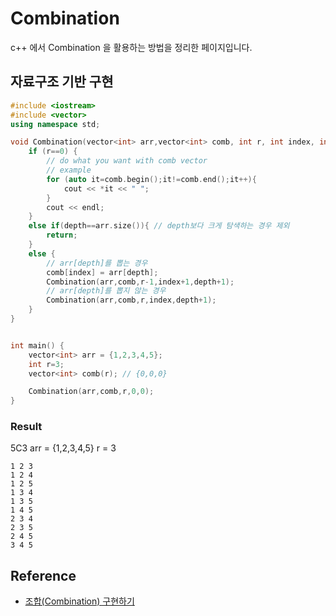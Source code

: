 # Combination
c++ 에서 Combination 을 활용하는 방법을 정리한 페이지입니다.

## 자료구조 기반 구현
```cpp
#include <iostream>
#include <vector>
using namespace std;

void Combination(vector<int> arr,vector<int> comb, int r, int index, int depth){
    if (r==0) {
        // do what you want with comb vector
        // example
        for (auto it=comb.begin();it!=comb.end();it++){
            cout << *it << " ";
        }
        cout << endl;
    }
    else if(depth==arr.size()){ // depth보다 크게 탐색하는 경우 제외
        return;
    }
    else {
        // arr[depth]를 뽑는 경우
        comb[index] = arr[depth];
        Combination(arr,comb,r-1,index+1,depth+1);
        // arr[depth]를 뽑지 않는 경우
        Combination(arr,comb,r,index,depth+1);
    }
}


int main() {
    vector<int> arr = {1,2,3,4,5};
    int r=3;
    vector<int> comb(r); // {0,0,0}

    Combination(arr,comb,r,0,0);
}

```
### Result
5C3
arr = {1,2,3,4,5}
r = 3
```
1 2 3 
1 2 4 
1 2 5 
1 3 4 
1 3 5 
1 4 5 
2 3 4 
2 3 5 
2 4 5 
3 4 5 
```

## Reference
* [조합(Combination) 구현하기](https://ansohxxn.github.io/algorithm/combination/)
